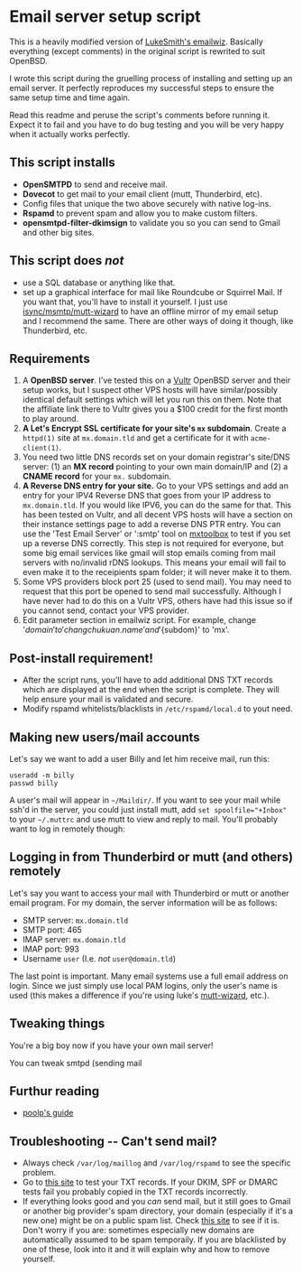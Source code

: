 # Email server setup script

This is a heavily modified version of
[LukeSmith's emailwiz](https://github.com/LukeSmithxyz/emailwiz). Basically
everything (except comments) in the original script is rewrited to suit OpenBSD.

I wrote this script during the gruelling process of installing and setting up
an email server.  It perfectly reproduces my successful steps to ensure the
same setup time and time again.

Read this readme and peruse the script's comments before running it.  Expect it
to fail and you have to do bug testing and you will be very happy when it
actually works perfectly.

## This script installs

- **OpenSMTPD** to send and receive mail.
- **Dovecot** to get mail to your email client (mutt, Thunderbird, etc).
- Config files that unique the two above securely with native log-ins.
- **Rspamd** to prevent spam and allow you to make custom filters.
- **opensmtpd-filter-dkimsign** to validate you so you can send to Gmail and
  other big sites.

## This script does _not_

- use a SQL database or anything like that.
- set up a graphical interface for mail like Roundcube or Squirrel Mail. If you
  want that, you'll have to install it yourself. I just use
  [isync/msmtp/mutt-wizard](https://github.com/lukesmithxyz/mutt-wizard) to
  have an offline mirror of my email setup and I recommend the same. There are
  other ways of doing it though, like Thunderbird, etc.

## Requirements

1. A **OpenBSD server**. I've tested this on a
   [Vultr](https://www.vultr.com/?ref=8608122) OpenBSD server and their setup
   works, but I suspect other VPS hosts will have similar/possibly identical
   default settings which will let you run this on them. Note that the affiliate
   link there to Vultr gives you a $100 credit for the first month to play
   around.
2. **A Let's Encrypt SSL certificate for your site's `mx` subdomain**.
   Create a `httpd(1)` site at `mx.domain.tld` and get a certificate
   for it with `acme-client(1)`.
3. You need two little DNS records set on your domain registrar's site/DNS
   server: (1) an **MX record** pointing to your own main domain/IP and (2) a
   **CNAME record** for your `mx.` subdomain.
4. **A Reverse DNS entry for your site.** Go to your VPS settings and add an
   entry for your IPV4 Reverse DNS that goes from your IP address to
   `mx.domain.tld`. If you would like IPV6, you can do the same for
   that. This has been tested on Vultr, and all decent VPS hosts will have
   a section on their instance settings page to add a reverse DNS PTR entry.
   You can use the 'Test Email Server' or ':smtp' tool on
   [mxtoolbox](https://mxtoolbox.com/SuperTool.aspx) to test if you set up
   a reverse DNS correctly. This step is not required for everyone, but some
   big email services like gmail will stop emails coming from mail servers
   with no/invalid rDNS lookups. This means your email will fail to even
   make it to the receipients spam folder; it will never make it to them.
6. Some VPS providers block port 25 (used to send mail). You may need to
   request that this port be opened to send mail successfully. Although I have
   never had to do this on a Vultr VPS, others have had this issue so if you
   cannot send, contact your VPS provider.
7. Edit parameter section in emailwiz script. For example, change '${domain}' to
'changchukuan.name' and '${subdom}' to 'mx'.

## Post-install requirement!

- After the script runs, you'll have to add additional DNS TXT records which
  are displayed at the end when the script is complete. They will help ensure
  your mail is validated and secure.
- Modify rspamd whitelists/blacklists in `/etc/rspamd/local.d` to yout need.

## Making new users/mail accounts

Let's say we want to add a user Billy and let him receive mail, run this:

```
useradd -m billy
passwd billy
```

A user's mail will appear in `~/Maildir/`. If you want to see your mail while
ssh'd in the server, you could just install mutt, add `set spoolfile="+Inbox"`
to your `~/.muttrc` and use mutt to view and reply to mail. You'll probably want
to log in remotely though:

## Logging in from Thunderbird or mutt (and others) remotely

Let's say you want to access your mail with Thunderbird or mutt or another
email program. For my domain, the server information will be as follows:

- SMTP server: `mx.domain.tld`
- SMTP port: 465
- IMAP server: `mx.domain.tld`
- IMAP port: 993
- Username `user` (I.e. *not* `user@domain.tld`)

The last point is important. Many email systems use a full email address on
login. Since we just simply use local PAM logins, only the user's name is used
(this makes a difference if you're using luke's
[mutt-wizard](https://github.com/lukesmithxyz/mutt-wizard), etc.).

## Tweaking things

You're a big boy now if you have your own mail server!

You can tweak smtpd (sending mail

## Furthur reading
- [poolp's guide](https://poolp.org/posts/2019-09-14/setting-up-a-mail-server-with-opensmtpd-dovecot-and-rspamd/)

## Troubleshooting -- Can't send mail?

- Always check `/var/log/maillog` and `/var/log/rspamd` to see the specific
  problem.
- Go to [this site](https://appmaildev.com/en/dkim) to test your TXT records.
  If your DKIM, SPF or DMARC tests fail you probably copied in the TXT records
  incorrectly.
- If everything looks good and you *can* send mail, but it still goes to Gmail
  or another big provider's spam directory, your domain (especially if it's a
  new one) might be on a public spam list.  Check
  [this site](https://mxtoolbox.com/blacklists.aspx) to see if it is. Don't
  worry if you are: sometimes especially new domains are automatically assumed
  to be spam temporaily. If you are blacklisted by one of these, look into it
  and it will explain why and how to remove yourself.
